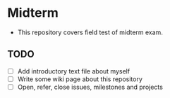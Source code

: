 Midterm
======
* This repository covers field test of midterm exam.

## TODO

* [ ] Add introductory text file about myself
* [ ] Write some wiki page about this repository
* [ ] Open, refer, close issues, milestones and projects